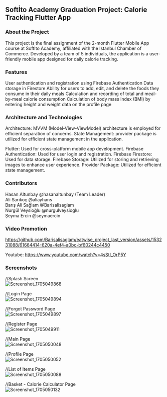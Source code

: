 <h2>Softİto Academy Graduation Project: Calorie Tracking Flutter App</h2>

<h3>About the Project</h3>

This project is the final assignment of the 2-month Flutter Mobile App course at Softİto Academy, affiliated with the Istanbul Chamber of Commerce. Developed by a team of 5 individuals, the application is a user-friendly mobile app designed for daily calorie tracking.

<h3>Features</h3>

User authentication and registration using Firebase Authentication
Data storage in Firestore
Ability for users to add, edit, and delete the foods they consume in their daily meals
Calculation and recording of total and meal-by-meal calorie consumption
Calculation of body mass index (BMI) by entering height and weight data on the profile page

<h3>Architecture and Technologies</h3>

Architecture: MVVM (Model-View-ViewModel) architecture is employed for efficient separation of concerns.
State Management: provider package is utilized for efficient state management in the application.

Flutter: Used for cross-platform mobile app development.
Firebase Authentication: Used for user login and registration.
Firebase Firestore: Used for data storage.
Firebase Storage: Utilized for storing and retrieving images to enhance user experience.
Provider Package: Utilized for efficient state management.


<h3>Contributors</h3>
Hasan Altunbay @hasanaltunbay (Team Leader) </br>
Ali Sarıkoç @aliayhans </br>
Barış Ali Sağlam @Barisalisaglam </br>
Nurgül Veysioğlu @nurgulveysioglu</br>
Şeyma Ercin @seymaercin</br>


<h3>Video Promotion</h3>


https://github.com/Barisalisaglam/eatwise_project_last_version/assets/153231088/61664414-620a-4ef4-a0bc-bf60244c4450

Youtube: https://www.youtube.com/watch?v=4sStI_OrP5Y

<h3>Screenshots</h3>

//Splash Screen</br>
![Screenshot_1705049868](https://github.com/Barisalisaglam/eatwise_project_last_version/assets/153231088/da426dc6-5ebf-42d4-af85-f0c8469adfa7)</br>

//Login Page</br>
![Screenshot_1705049894](https://github.com/Barisalisaglam/eatwise_project_last_version/assets/153231088/29c50a66-0126-48e1-9a30-7803db4f7379)</br>

//Forgot Password Page</br>
![Screenshot_1705049897](https://github.com/Barisalisaglam/eatwise_project_last_version/assets/153231088/5e1b6642-5de1-438e-b376-c4befc06be47)</br>

//Register Page</br>
![Screenshot_1705049911](https://github.com/Barisalisaglam/eatwise_project_last_version/assets/153231088/b1819871-f2a3-485e-9054-44382135959b)</br>

//Main Page</br>
![Screenshot_1705050048](https://github.com/Barisalisaglam/eatwise_project_last_version/assets/153231088/b765991b-d3c6-4168-90d5-c82aba2953ab)</br>

//Profile Page</br>
![Screenshot_1705050052](https://github.com/Barisalisaglam/eatwise_project_last_version/assets/153231088/0bdae74e-a3f3-4f7d-9f23-68f4c96cef04)</br>

//List of Items Page</br>
![Screenshot_1705050088](https://github.com/Barisalisaglam/eatwise_project_last_version/assets/153231088/582ce855-de96-41d2-9a2f-241eb9ea4e0a)</br>

//Basket - Calorie Calculator Page</br>
![Screenshot_1705050132](https://github.com/Barisalisaglam/eatwise_project_last_version/assets/153231088/7c94d410-648b-4e19-b50b-6aff1ed92320)</br>







